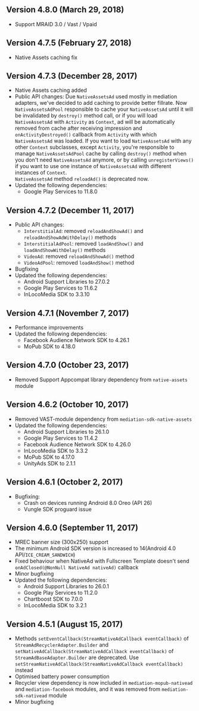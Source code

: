 ## Version 4.8.0 (March 29, 2018)
- Support MRAID 3.0 / Vast / Vpaid

## Version 4.7.5 (February 27, 2018) 
- Native Assets caching fix

## Version 4.7.3 (December 28, 2017) 
- Native Assets caching added
- Public API changes:
  Due `NativeAssetsAd` used mostly in mediation adapters, we've decided to add caching to provide better fillrate. 
  Now `NativeAssetsAdPool` responsible to cache your `NativeAssetsAd` until it will be invalidated by `destroy()` method call, 
  or if you will load `NativeAssetsAd` with `Activity` as `Context`, ad will be automatically removed from cache after 
  receiving impression and `onActivityDestroyed()` callback from `Activity` with which `NativeAssetsAd` was loaded.
  If you want to load `NativeAssetsAd` with any other `Context` subclasses, except `Activity`, you're
  responsible to manage `NativeAssetsAdPool` cache by calling `destroy()` method when you don't need 
  `NativeAssetsAd` anymore, or by calling `unregisterViews()` if you want to use one instance of 
  `NativeAssetsAd` with different instances of `Context`.    
  `NativeAssetsAd` method `reloadAd()` is deprecated now.
- Updated the following dependencies:
    - Google Play Services to 11.8.0

## Version 4.7.2 (December 11, 2017)
- Public API changes:
    - `InterstitialAd`: removed `reloadAndShowAd()` and `reloadAndShowAdWithDelay()` methods
    - `InterstitialAdPool`: removed `loadAndShow()` and `loadAndShowWithDelay()` methods
    - `VideoAd`: removed `reloadAndShowAd()` method
    - `VideoAdPool`: removed `loadAndShow()` method
- Bugfixing
- Updated the following dependencies:
    - Android Support Libraries to 27.0.2
    - Google Play Services to 11.6.2
    - InLocoMedia SDK to 3.3.10

## Version 4.7.1 (November 7, 2017)
- Performance improvements
- Updated the following dependencies:
    - Facebook Audience Network SDK to 4.26.1
    - MoPub SDK to 4.18.0

## Version 4.7.0 (October 23, 2017)
- Removed Support Appcompat library dependency from `native-assets` module

## Version 4.6.2 (October 10, 2017)
- Removed VAST-module dependency from `mediation-sdk-native-assets`
- Updated the following dependencies:
    - Android Support Libraries to 26.1.0 
    - Google Play Services to 11.4.2
    - Facebook Audience Network SDK to 4.26.0
    - InLocoMedia SDK to 3.3.2
    - MoPub SDK to 4.17.0
    - UnityAds SDK to 2.1.1

## Version 4.6.1 (October 2, 2017)
- Bugfixing:
    - Crash on devices running Android 8.0 Oreo (API 26)
    - Vungle SDK proguard issue
    
## Version 4.6.0 (September 11, 2017)
- MREC banner size (300x250) support
- The minimum Android SDK version is increased to 14(Android 4.0 API/`ICE_CREAM_SANDWICH`)
- Fixed behaviour when NativeAd with Fullscreen Template doesn't send `onAdClosed(@NonNull NativeAd nativeAd)` callback
- Minor bugfixing
- Updated the following dependencies:
    - Android Support Libraries to 26.0.1 
    - Google Play Services to 11.2.0
    - Chartboost SDK to 7.0.0
    - InLocoMedia SDK to 3.2.1

## Version 4.5.1 (August 15, 2017)
- Methods `setEventCallback(StreamNativeAdCallback eventCallback)` of `StreamAdRecyclerAdapter.Builder` and 
`setNativeAdCallback(StreamNativeAdCallback eventCallback)` of `StreamAdBaseAdapter.Builder` are deprecated. 
Use `setStreamNativeAdCallback(StreamNativeAdCallback eventCallback)` instead
- Optimised battery power consumption
- Recycler view dependency is now included in `mediation-mopub-nativead` and `mediation-facebook` modules, and it was removed from `mediation-sdk-nativead` module
- Minor bugfixing
